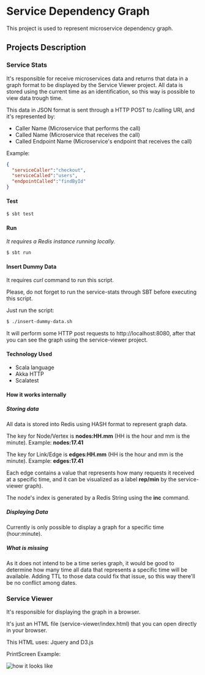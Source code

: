 Service Dependency Graph
====

This project is used to represent microservice dependency graph.


## Projects Description


### Service Stats


It's responsible for receive microservices data and returns that data in a graph format to be displayed by the Service Viewer project. All data is stored using the current time as an identification, so this way is possible to view data trough time.


This data in JSON format is sent through a HTTP POST to /calling URI, and it's represented by:

* Caller Name (Microservice that performs the call)
* Called Name (Microservice that receives the call)
* Called Endpoint Name (Microservice's endpoint that receives the call)


Example:

```json
{
  "serviceCaller":"checkout",
  "serviceCalled":"users",
  "endpointCalled":"findById"
}
```


#### Test

```sh
$ sbt test
```


#### Run

*It requires a Redis instance running locally.*


```sh
$ sbt run
```


#### Insert Dummy Data

It requires *curl* command to run this script.

Please, do not forget to run the service-stats through SBT before executing this script.


Just run the script:

```sh
$ ./insert-dummy-data.sh
```

It will perform some HTTP post requests to http://localhost:8080, after that you can see the graph using the service-viewer project.


#### Technology Used


* Scala language
* Akka HTTP
* Scalatest


#### How it works internally


##### Storing data


All data is stored into Redis using HASH format to represent graph data.

The key for Node/Vertex is **nodes:HH.mm** (HH is the hour and mm is the minute). Example: **nodes:17.41**

The key for Link/Edge is **edges:HH.mm** (HH is the hour and mm is the minute). Example: **edges:17.41**

Each edge contains a value that represents how many requests it received at a specific time,
and it can be visualized as a label **rep/min** by the service-viewer graph).

The node's index is generated by a Redis String using the **inc** command.


##### Displaying Data


Currently is only possible to display a graph for a specific time (hour:minute).


##### What is missing


As it does not intend to be a time series graph, it would be good to determine how many time all data that represents a specific time will be available. Adding TTL to those data could fix that issue, so this way there'll be no conflict among dates.


### Service Viewer


It's responsible for displaying the graph in a browser.

It's just an HTML file (service-viewer/index.html) that you can open directly in your browser.

This HTML uses: Jquery and D3.js


PrintScreen Example:

![how it looks like](https://raw.githubusercontent.com/rlazoti/microservice-dependency-graph/master/service-viewer/screenshot.png)